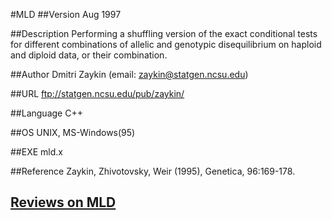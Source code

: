 #MLD
##Version
Aug 1997

##Description
Performing a shuffling version of the exact conditional tests for different combinations of allelic and genotypic disequilibrium on haploid and diploid data, or their combination.

##Author
Dmitri Zaykin (email: zaykin@statgen.ncsu.edu)

##URL
ftp://statgen.ncsu.edu/pub/zaykin/

##Language
C++

##OS
UNIX, MS-Windows(95)

##EXE
mld.x

##Reference
Zaykin, Zhivotovsky, Weir (1995), Genetica, 96:169-178.


## [Reviews on MLD](https://github.com/gaow/genetic-analysis-software/issues/342)